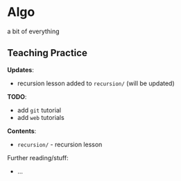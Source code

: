# Algo
a bit of everything
  
  
## Teaching Practice

**Updates**:
+ recursion lesson added to `recursion/` (will be updated)


**TODO**:
+ add `git` tutorial
+ add `web` tutorials

**Contents**:
- `recursion/` - recursion lesson

Further reading/stuff:
+ ...
